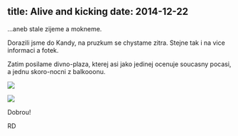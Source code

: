 title: Alive and kicking
date: 2014-12-22
---

...aneb stale zijeme a mokneme.

Dorazili jsme do Kandy, na pruzkum se chystame zitra. Stejne tak i na vice informaci a fotek.

Zatim posilame divno-plaza, kterej asi jako jedinej ocenuje soucasny pocasi, a jednu skoro-nocni
z balkooonu.

![](http://srilanka.podgorny.cz/gallery/original/20141222_175939_DSCN7892~01.jpg)

![](http://srilanka.podgorny.cz/gallery/original/20141222_180028_DSCN7910~01.jpg)

Dobrou!

RD
